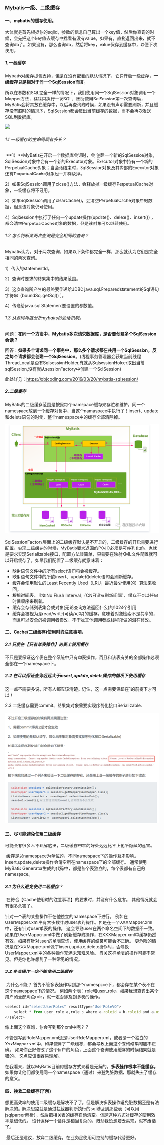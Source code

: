 ### Mybatis一级、二级缓存

#### 一、mybatis的缓存使用。

​		大体就是首先根据你的sqlid，参数的信息自己算出一个key值，然后你查询的时候，会先把这个key值去缓存中找看有没有value，如果有，直接返回出来，就不查询db了。如果没有，那么查询db，然后将key，value保存到缓存中，以便下次使用。

##### 1.一级缓存

​		Mybatis对缓存提供支持，但是在没有配置的默认情况下，它只开启一级缓存，**一级缓存只是相对于同一个SqlSession而言**。

​		所以在参数和SQL完全一样的情况下，我们使用同一个SqlSession对象调用一个Mapper方法，往往只执行一次SQL，因为使用SelSession第一次查询后，MyBatis会将其放在缓存中，以后再查询的时候，如果没有声明需要刷新，并且缓存没有超时的情况下，SqlSession都会取出当前缓存的数据，而不会再次发送SQL到数据库。

![](C:/Users/Yuft/Desktop/myNote01/my-note/1-mybatis%E7%9B%B8%E5%85%B3/images/01.jpg)



###### 	1.1 一级缓存的生命周期有多长？

​		**1）**MyBatis在开启一个数据库会话时，会 创建一个新的SqlSession对象，SqlSession对象中会有一个新的Executor对象。Executor对象中持有一个新的PerpetualCache对象；当会话结束时，SqlSession对象及其内部的Executor对象还有PerpetualCache对象也一并释放掉。

​		2）如果SqlSession调用了close()方法，会释放掉一级缓存PerpetualCache对象，一级缓存将不可用。

​		3）如果SqlSession调用了clearCache()，会清空PerpetualCache对象中的数据，但是该对象仍可使用。

​		4）SqlSession中执行了任何一个update操作(update()、delete()、insert()) ，都会清空PerpetualCache对象的数据，但是该对象可以继续使用。



###### 	1.2 怎么判断某两次查询是完全相同的查询？

Mybatis认为，对于两次查询，如果以下条件都完全一样，那么就认为它们是完全相同的两次查询。

1）传入的statementId。

2）查询时要求的结果集中的结果范围。

3）这次查询所产生的最终要传递给JDBC java.sql.Preparedstatement的Sql语句字符串（boundSql.getSql() ）。

4）传递给java.sql.Statement要设置的参数值。



###### 	1.3 从源码角度分析mybaits的会话机制。

​	问题：**在同一个方法中，Mybatis多次请求数据库，是否要创建多个SqlSession会话？**

​	回答：**如果多个请求同一个事务中，那么多个请求都在共用一个SqlSession，反之每个请求都会创建一个SqlSession**。(线程事务管理器会获取当前线程ThreadLocal是否有SqlsessionHolder,有就从SqlsessionHolder取出当前sqlSession,没有就从sessionFactory中创建一个SqlSession)

此处详见：https://objcoding.com/2019/03/20/mybatis-sqlsession/



##### 2.二级缓存

​		MyBatis的二级缓存范围是按照每个namepace缓存来存贮和维护，同一个namespace放到一个缓存对象中，当这个namaspace中执行了！insert、update和delete语句的时候，整个namespace中的缓存全部清除掉。

![](./images/02.jpg)

SqlSessionFactory层面上的二级缓存默认是不开启的，二级缓存的开启需要进行配置，实现二级缓存的时候，MyBatis要求返回的POJO必须是可序列化的。也就是要求实现Serializable接口，配置方法很简单，只需要在映射XML文件配置就可以开启缓存了<cache/>，如果我们配置了二级缓存就意味着：

- 映射语句文件中的所有select语句将会被缓存。
- 映射语句文件中的所欲insert、update和delete语句会刷新缓存。
- 缓存会使用默认的Least Recently Used（LRU，最近最少使用的）算法来收回。
- 根据时间表，比如No Flush Interval,（CNFI没有刷新间隔），缓存不会以任何时间顺序来刷新。
- 缓存会存储列表集合或对象(无论查询方法返回什么)的1024个引用
- 缓存会被视为是read/write(可读/可写)的缓存，意味着对象检索不是共享的，而且可以安全的被调用者修改，不干扰其他调用者或线程所做的潜在修改。





#### 二、Cache(二级缓存)使用时的注意事项。

##### 2.1 只能在【只有单表操作】的表上使用缓存

​		 不只是要保证这个表在整个系统中只有单表操作，而且和该表有关的全部操作必须全部在一个namespace下。

##### 2.2 在可以保证查询远远大于insert,update,delete操作的情况下使用缓存

​		这一点不需要多说，所有人都应该清楚。记住，这一点需要保证在1的前提下才可以！

2.3 二级缓存需要commit、结果集对象需要实现序列化接口Serializable.

![](./images/03.jpg)

#### 三、尽可能避免使用二级缓存

​		可能会有很多人不理解这里，二级缓存带来的好处远远比不上他所隐藏的危害。

​		缓存是以namespace为单位的，不同namespace下的操作互不影响。 insert,update,delete操作会清空所在namespace下的全部缓存。 通常使用MyBatis Generator生成的代码中，都是各个表独立的，每个表都有自己的namespace。

##### 3.1 为什么避免使用二级缓存？

​		在符合【Cache使用时的注意事项】的要求时，并没有什么危害。 其他情况就会有很多危害了。

针对一个表的某些操作不在他独立的namespace下进行。 例如在UserMapper.xml中有大多数针对user表的操作。但是在一个XXXMapper.xml中，还有针对user单表的操作。 这会导致user在两个命名空间下的数据不一致。如果在UserMapper.xml中做了刷新缓存的操作，在XXXMapper.xml中缓存仍然有效，如果有针对user的单表查询，使用缓存的结果可能会不正确。 更危险的情况是在XXXMapper.xml做了insert,update,delete操作时，会导致UserMapper.xml中的各种操作充满未知和风险。 有关这样单表的操作可能不常见。但是你也许想到了一种常见的情况。

##### 3.2 多表操作一定不能使用二级缓存

​		为什么不能？ 首先不管多表操作写到那个namespace下，都会存在某个表不在这个namespace下的情况。 例如两个表：role和user_role，如果我想查询出某个用户的全部角色role，就一定会涉及到多表的操作。 

```javascript
<select id="selectUserRoles" resultType="UserRoleVO">
    select * from user_role a,role b where a.roleid = b.roleid and a.userid = #{userid}
</select>
```

像上面这个查询，你会写到那个xml中呢？？

​		不管是写到RoleMapper.xml还是UserRoleMapper.xml，或者是一个独立的XxxMapper.xml中。如果使用了二级缓存，都会导致上面这个查询结果可能不正确。 如果你正好修改了这个用户的角色，上面这个查询使用缓存的时候结果就是错的。 这点应该很容易理解。

​		 在我看来，就以MyBatis目前的缓存方式来看是无解的。**多表操作根本不能缓存。** 如果你让他们都使用同一个namespace（通过<cache-ref>）来避免脏数据，那就失去了缓存的意义。

#### 四、挽救二级缓存(了解)

​		想更高效率的使用二级缓存是解决不了了。但是解决多表操作避免脏数据还是有法解决的。解决思路就是通过拦截器判断执行的sql涉及到那些表（可以用jsqlparser解析），然后把相关表的缓存自动清空。但是这种方式对缓存的使用效率是很低的。 设计这样一个插件是相当复杂的，既然我没想着去实现，就不废话了。

​		最后还是建议，放弃二级缓存，在业务层使用可控制的缓存代替更好。















